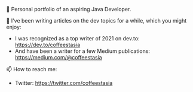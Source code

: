 👋 Personal portfolio of an aspiring Java Developer.  

👀 I've been writing articles on the dev topics for a while, which you might enjoy: 
- I was recognized as a top writer of 2021 on dev.to: https://dev.to/coffeestasia 
- And have been a writer for a few Medium publications: https://medium.com/@coffeestasia

📫 How to reach me:
- Twitter: https://twitter.com/coffeestasia

